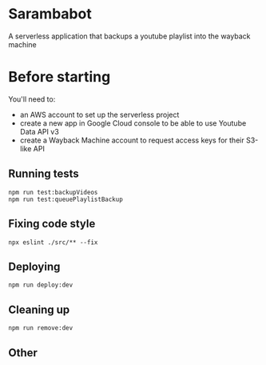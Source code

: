 # Sarambabot

A serverless application that backups a youtube playlist into the wayback machine

# Before starting

You'll need to:

- an AWS account to set up the serverless project
- create a new app in Google Cloud console to be able to use Youtube Data API v3
- create a Wayback Machine account to request access keys for their S3-like API

## Running tests

```
npm run test:backupVideos
npm run test:queuePlaylistBackup
```

## Fixing code style

```
npx eslint ./src/** --fix
```

## Deploying

```
npm run deploy:dev
```

## Cleaning up

```
npm run remove:dev
```

## Other
